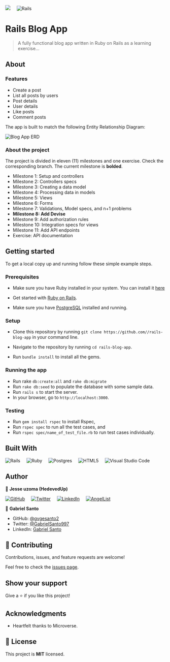 ![](https://img.shields.io/badge/Microverse-blueviolet)  &nbsp; &nbsp;  ![Rails](https://img.shields.io/badge/rails-%23CC0000.svg?style=for-the-badge&logo=ruby-on-rails&logoColor=white)

# Rails Blog App

> A fully functional blog app written in Ruby on Rails as a learning exercise...

## About

### Features

- Create a post
- List all posts by users
- Post details
- User details
- Like posts
- Comment posts

The app is built to match the following Entity Relationship Diagram:

![Blog App ERD](images/blog_app_erd.png)


### About the project

The project is divided in eleven (11) milestones and one exercise. Check the corresponding branch. The current milestone is **bolded**.

- Milestone 1: Setup and controllers
- Milestone 2: Controllers specs
- Milestone 3: Creating a data model
- Milestone 4: Processing data in models
- Milestone 5: Views
- Milestone 6: Forms
- Milestone 7: Validations, Model specs, and n+1 problems
- **Milestone 8: Add Devise**
- Milestone 9: Add authorization rules
- Milestone 10: Integration specs for views
- Milestone 11: Add API endpoints
- Exercise: API documentation


## Getting started

To get a local copy up and running follow these simple example steps.

### Prerequisites

  * Make sure you have Ruby installed in your system. You can install it [here](https://www.ruby-lang.org/en/documentation/installation/)

  * Get started with [Ruby on Rails](https://guides.rubyonrails.org/getting_started.html).

  * Make sure you have [PostgreSQL](https://www.postgresql.org/) installed and running.

### Setup

  * Clone this repository by running `git clone https://github.com//rails-blog-app` in your command line.

  * Navigate to the repository by running `cd rails-blog-app`.

  * Run `bundle install` to install all the gems.

### Running the app

  *  Run rake `db:create:all` and `rake db:migrate`
  *  Run `rake db:seed` to populate the database with some sample data.
  *  Run `rails s` to start the server.
  *  In your browser, go to `http://localhost:3000`.

### Testing

  * Run `gem install rspec` to install Rspec,
  * Run `rspec spec` to run all the test cases, and
  * Run `rspec spec/name_of_test_file.rb` to run test cases individually.


## Built With

![Rails](https://img.shields.io/badge/rails-%23CC0000.svg?style=for-the-badge&logo=ruby-on-rails&logoColor=white) &nbsp; &nbsp; ![Ruby](https://img.shields.io/badge/ruby-%23CC342D.svg?style=for-the-badge&logo=ruby&logoColor=white) &nbsp; &nbsp; ![Postgres](https://img.shields.io/badge/postgres-%23316192.svg?style=for-the-badge&logo=postgresql&logoColor=white) &nbsp; &nbsp; ![HTML5](https://img.shields.io/badge/html5-%23E34F26.svg?style=for-the-badge&logo=html5&logoColor=white) &nbsp; &nbsp; ![Visual Studio Code](https://img.shields.io/badge/Visual%20Studio%20Code-0078d7.svg?style=for-the-badge&logo=visual-studio-code&logoColor=white)

## Author

👤 **Jesse uzoma (HedevedUp)**

<a href="https://github.com/Hedevedup">![GitHub](https://img.shields.io/badge/github-%23121011.svg?style=for-the-badge&logo=github&logoColor=white)</a> &nbsp; &nbsp;
<a href="https://twitter.com/devtochi"> ![Twitter](https://img.shields.io/badge/devtochi-%231DA1F2.svg?style=for-the-badge&logo=Twitter&logoColor=white)</a> &nbsp; &nbsp;
<a href="https://www.linkedin.com/in/je/">![LinkedIn](https://img.shields.io/badge/linkedin-%230077B5.svg?style=for-the-badge&logo=linkedin&logoColor=white)</a> &nbsp; &nbsp;
<a href="https://angel.co/u/Kingjosh007">![AngelList](https://img.shields.io/badge/AngelList-%23D4D4D4.svg?style=for-the-badge&logo=AngelList&logoColor=black)</a>

👤 **Gabriel Santo**

- GitHub: [@gvgesanto2](https://github.com/gvgesanto2)
- Twitter: [@GabrielSanto997](https://twitter.com/GabrielSanto997)
- LinkedIn: [Gabriel Santo](https://linkedin.com/in/gabriel-santo-5882a71b2/)


## 🤝 Contributing

Contributions, issues, and feature requests are welcome!

Feel free to check the [issues page](../../issues/).

## Show your support

Give a ⭐️ if you like this project!

## Acknowledgments

- Heartfelt thanks to Microverse.

## 📝 License

This project is **MIT** licensed.
